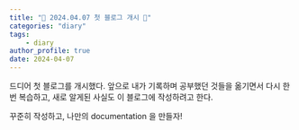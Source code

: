 ```yaml
---
title: "🎉 2024.04.07 첫 블로그 개시 🎉"
categories: "diary"
tags:
    - diary
author_profile: true
date: 2024-04-07
---
```


드디어 첫 블로그를 개시했다. 앞으로 내가 기록하며 공부했던 것들을 옮기면서 다시 한 번 복습하고, 새로 알게된 사실도 이 블로그에 작성하려고 한다.

꾸준히 작성하고, 나만의 documentation 을 만들자!
